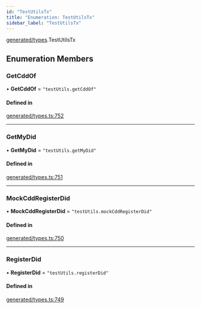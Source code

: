 ```yaml
---
id: "TestUtilsTx"
title: "Enumeration: TestUtilsTx"
sidebar_label: "TestUtilsTx"
---
```


[generated/types](../../../../modules/Generated/Types/Types.md).TestUtilsTx

## Enumeration Members

### GetCddOf

• **GetCddOf** = ``"testUtils.getCddOf"``

#### Defined in

[generated/types.ts:752](https://github.com/PolymeshAssociation/polymesh-sdk/blob/fe2e6dd1d/src/generated/types.ts#L752)

___

### GetMyDid

• **GetMyDid** = ``"testUtils.getMyDid"``

#### Defined in

[generated/types.ts:751](https://github.com/PolymeshAssociation/polymesh-sdk/blob/fe2e6dd1d/src/generated/types.ts#L751)

___

### MockCddRegisterDid

• **MockCddRegisterDid** = ``"testUtils.mockCddRegisterDid"``

#### Defined in

[generated/types.ts:750](https://github.com/PolymeshAssociation/polymesh-sdk/blob/fe2e6dd1d/src/generated/types.ts#L750)

___

### RegisterDid

• **RegisterDid** = ``"testUtils.registerDid"``

#### Defined in

[generated/types.ts:749](https://github.com/PolymeshAssociation/polymesh-sdk/blob/fe2e6dd1d/src/generated/types.ts#L749)
